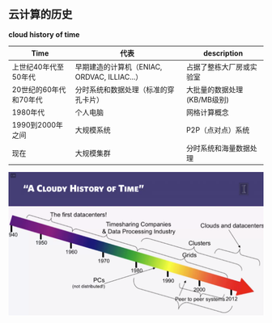 ## 云计算的历史

**cloud history of time**

|Time|代表| description|
|--|--|--|
|上世纪40年代至50年代|早期建造的计算机（ENIAC, ORDVAC, ILLIAC...）|占据了整栋大厂房或实验室|
|20世纪的60年代和70年代|分时系统和数据处理（标准的穿孔卡片）|大批量的数据处理(KB/MB级别)|
|1980年代|个人电脑|网格计算概念|
|1990到2000年之间|大规模系统|P2P（点对点）系统|
| 现在|大规模集群|分时系统和海量数据处理|

![](./assets/1.png)
